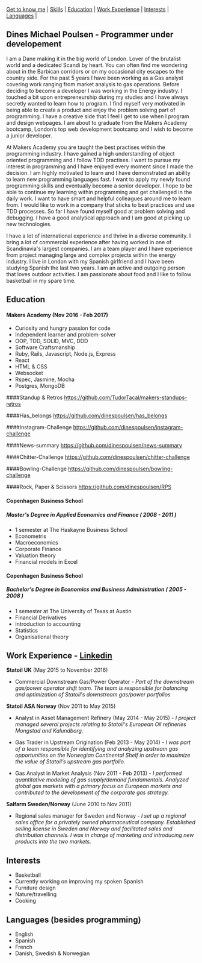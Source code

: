 [Get to know me](https://github.com/dinespoulsen/CV#get-to-know-me) | [Skills](https://github.com/dinespoulsen/CV#skills) | [Education](https://github.com/dinespoulsen/CV#education) | [Work Experience](https://github.com/dinespoulsen/CV#experience) | [Interests](https://github.com/dinespoulsen/CV#interests) | [Languages](https://github.com/dinespoulsen/CV#interests) |

## Dines Michael Poulsen - Programmer under developement

I am a Dane making it in the big world of London. Lover of the brutalist world and a dedicated Scandi by heart. You can often find me wondering about in the Barbican corridors or on my occasional city escapes to the country side. For the past 5 years I have been working as a Gas analyst covering work ranging from market analysis to gas operations. Before deciding to become a developer I was working in the Energy industry.  I touched a bit upon entrepreneurship during my studies and I have always secretly wanted to learn how to program. I find myself very motivated in being able to create a product and enjoy the problem solving part of programming. I have a creative side that I feel I get to use when I program and design webpages. I am about to graduate from the Makers Academy bootcamp, London’s top web development bootcamp and I wish to become a junior developer.

At Makers Academy you are taught the best practises within the programming industry. I have gained a high understanding of object oriented programming and I follow TDD practises. I want to pursue my interest in programming and I have enjoyed every moment since I made the decision. I am highly motivated to learn and I have demonstrated an ability to learn new programming languages fast. I want to apply my newly found programming skills and eventually become a senior developer. I hope to be able to continue my learning within programming and get challenged in the daily work. I want to have smart and helpful colleagues around me to learn from. I would like to work in a company that sticks to best practices and use TDD processes. So far I have found myself good at problem solving and debugging. I have a good analytical approach and I am good at picking up new technologies.

I have a lot of international experience and thrive in a diverse community. I bring a lot of commercial experience after having worked in one of Scandinavia's largest companies. I am a team player and I have experience from project managing large and complex projects within the energy industry. I live in London with my Spanish girlfriend and I have been studying Spanish the last two years. I am an active and outgoing person that loves outdoor activities. I am passionate about food and I like to follow basketball in my spare time.


## Education

#### Makers Academy (Nov 2016 - Feb 2017)

- Curiosity and hungry passion for code
- Independent learner and problem-solver
- OOP, TDD, SOLID, MVC, DDD
- Software Craftsmanship
- Ruby, Rails, Javascript, Node.js, Express
- React
- HTML & CSS
- Websocket
- Rspec, Jasmine, Mocha
- Postgres, MongoDB

####Standup & Retros
https://github.com/TudorTacal/makers-standups-retros

####Has_belongs
https://github.com/dinespoulsen/has_belongs

####Instagram-Challenge
https://github.com/dinespoulsen/instagram-challenge

####News-summary
https://github.com/dinespoulsen/news-summary

####Chitter-Challenge
https://github.com/dinespoulsen/chitter-challenge

####Bowling-Challenge
https://github.com/dinespoulsen/bowling-challenge

####Rock, Paper & Scissors
https://github.com/dinespoulsen/RPS


#### Copenhagen Business School
##### Master's Degree in Applied Economics and Finance ( 2008 - 2011 )
- 1 semester at The Haskayne Business School
- Econometris
- Macroeconomics
- Corporate Finance
- Valuation theory
- Financial models in Excel

#### Copenhagen Business School
##### Bachelor's Degree in Economics and Business Administration ( 2005 - 2008 )
- 1 semester at The University of Texas at Austin
- Financial Derivatives
- Introduction to accounting
- Statistics
- Organisational theory

## Work Experience - [Linkedin](https://uk.linkedin.com/in/dinespoulsen)

**Statoil UK** (May 2015 to November 2016)    
- Commercial Downstream Gas/Power Operator - *Part of the downstream gas/power operator shift team. The team is responsible for balancing and optimization of Statoil's downstream gas/power portfolios*

**Statoil ASA Norway** (Nov 2011 to May 2015)   
- Analyst in Asset Management Refinery (May 2014 - May 2015) - *I project managed several projects relating to Statoil's European Oil refineries Mongstad and Kalundborg.*

- Gas Trader in Upstream Origination (Feb 2013 - May 2014) - *I was part of a team responsible for identifying and analyzing upstream gas opportunities on the Norwegian Continental Shelf in order to maximize the value of Statoil’s upstream gas portfolio.*

- Gas Analyst in Market Analysis (Nov 2011 - Feb 2013) - *I performed quantitative modeling of gas supply/demand fundamentals. Analyzed global gas markets with a primary focus on European markets and contributed to the development of the corporate gas strategy.*

**Salfarm Sweden/Norway** (June 2010 to Nov 2011)  
- Regional sales manager for Sweden and Norway - *I set up a regional sales office for a privately owned pharmaceutical company. Established selling license in Sweden and Norway and facilitated sales and distribution channels. I was in charge of marketing and introducing new products into the two markets.*

## Interests
- Basketball
- Currently working on improving my spoken Spanish
- Furniture design
- Nature/travelling
- Cooking

## Languages (besides programming)
- English
- Spanish
- French
- Danish, Swedish & Norwegian

